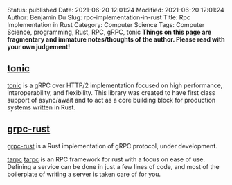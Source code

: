 Status: published
Date: 2021-06-20 12:01:24
Modified: 2021-06-20 12:01:24
Author: Benjamin Du
Slug: rpc-implementation-in-rust
Title: Rpc Implementation in Rust
Category: Computer Science
Tags: Computer Science, programming, Rust, RPC, gRPC, tonic
**Things on this page are fragmentary and immature notes/thoughts of the author. Please read with your own judgement!**

## [tonic](https://github.com/hyperium/tonic)
[tonic](https://github.com/hyperium/tonic)
is a gRPC over HTTP/2 implementation focused on high performance, interoperability, and flexibility. 
This library was created to have first class support of async/await 
and to act as a core building block for production systems written in Rust.

## [grpc-rust](https://github.com/stepancheg/grpc-rust)
[grpc-rust](https://github.com/stepancheg/grpc-rust)
is a Rust implementation of gRPC protocol, under development.

[tarpc](https://github.com/google/tarpc)
[tarpc](https://github.com/google/tarpc)
is an RPC framework for rust with a focus on ease of use. 
Defining a service can be done in just a few lines of code, 
and most of the boilerplate of writing a server is taken care of for you.



